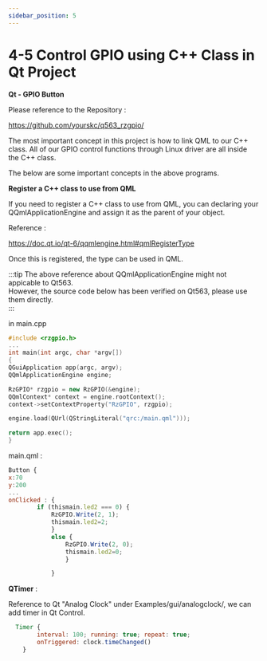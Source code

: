 ```yaml
---
sidebar_position: 5
---
```

# 4-5 Control GPIO using C++ Class in Qt Project

**Qt - GPIO Button**  

Please reference to the Repository :

<https://github.com/yourskc/q563_rzgpio/>

The most important concept in this project is how to link QML to our C++ class. All of our GPIO control functions through Linux driver are all inside the C++ class.  

The below are some important concepts in the above programs.

**Register a C++ class to use from QML**  

If you need to register a C++ class to use from QML, you can declaring your QQmlApplicationEngine and assign it as the parent of your object.

Reference :  

<https://doc.qt.io/qt-6/qqmlengine.html#qmlRegisterType>

Once this is registered, the type can be used in QML.

:::tip
The above reference about QQmlApplicationEngine might not appicable to Qt563.  
However, the source code below has been verified on Qt563, please use them directly.  
:::

in main.cpp

```cpp
#include <rzgpio.h>
...
int main(int argc, char *argv[])
{
QGuiApplication app(argc, argv);
QQmlApplicationEngine engine;   

RzGPIO* rzgpio = new RzGPIO(&engine);
QQmlContext* context = engine.rootContext();
context->setContextProperty("RzGPIO", rzgpio);

engine.load(QUrl(QStringLiteral("qrc:/main.qml")));

return app.exec();
}
```

main.qml :

```qml
Button {
x:70
y:200
...
onClicked : {
        if (thismain.led2 === 0) {
            RzGPIO.Write(2, 1);
            thismain.led2=2;
            }
            else {
                RzGPIO.Write(2, 0);
                thismain.led2=0;
                }

            }


```

**QTimer** :

Reference to Qt "Analog Clock" under Examples/gui/analogclock/, we can add timer in Qt Control.

```qml
  Timer {
        interval: 100; running: true; repeat: true;
        onTriggered: clock.timeChanged()
    }
```
